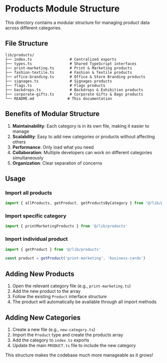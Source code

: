 # Products Module Structure

This directory contains a modular structure for managing product data across different categories.

## File Structure

```
lib/products/
├── index.ts                 # Centralized exports
├── types.ts                 # Shared TypeScript interfaces
├── print-marketing.ts       # Print & Marketing products
├── fashion-textile.ts       # Fashion & Textile products
├── office-branding.ts       # Office & Store Branding products
├── signages.ts              # Signages products
├── flags.ts                 # Flags products
├── backdrops.ts             # Backdrops & Exhibition products
├── corporate-gifts.ts       # Corporate Gifts & Bags products
└── README.md               # This documentation
```

## Benefits of Modular Structure

1. **Maintainability**: Each category is in its own file, making it easier to manage
2. **Scalability**: Easy to add new categories or products without affecting others
3. **Performance**: Only load what you need
4. **Collaboration**: Multiple developers can work on different categories simultaneously
5. **Organization**: Clear separation of concerns

## Usage

### Import all products
```typescript
import { allProducts, getProduct, getProductsByCategory } from '@/lib/products'
```

### Import specific category
```typescript
import { printMarketingProducts } from '@/lib/products'
```

### Import individual product
```typescript
import { getProduct } from '@/lib/products'

const product = getProduct('print-marketing', 'business-cards')
```

## Adding New Products

1. Open the relevant category file (e.g., `print-marketing.ts`)
2. Add the new product to the array
3. Follow the existing `Product` interface structure
4. The product will automatically be available through all import methods

## Adding New Categories

1. Create a new file (e.g., `new-category.ts`)
2. Import the `Product` type and create the products array
3. Add the category to `index.ts` exports
4. Update the main `PRODUCT.ts` file to include the new category

This structure makes the codebase much more manageable as it grows!
